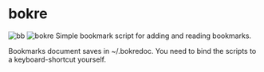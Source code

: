 # bokre
![bb](https://github.com/gimlevala/bokre/assets/55126692/0c352220-5d35-4a10-9c7d-f5e16bc31854)
![bokre](https://github.com/gimlevala/bokre/assets/55126692/2ce2afec-b756-4a20-b1e9-f8dce28eb719)
Simple bookmark script for adding and reading bookmarks.

Bookmarks document saves in ~/.bokredoc.
You need to bind the scripts to a keyboard-shortcut yourself.
